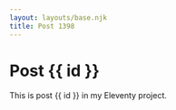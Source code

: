 ```yaml
---
layout: layouts/base.njk
title: Post 1398
---
```


# Post {{ id }}

This is post {{ id }} in my Eleventy project.

